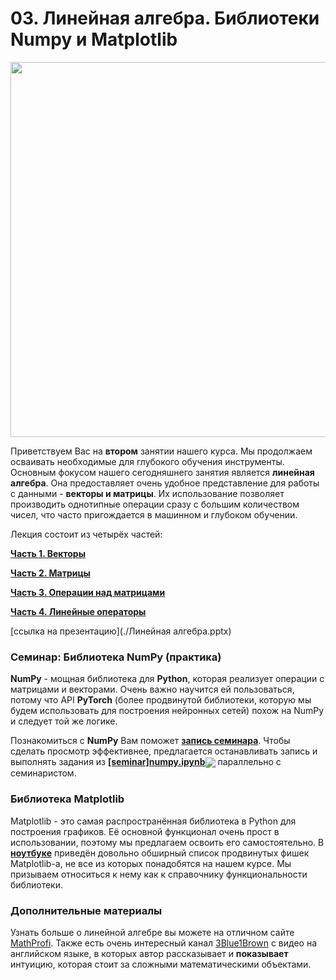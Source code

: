 
# 03. Линейная алгебра. Библиотеки Numpy и Matplotlib

<p align=center>
  <img src="https://miro.medium.com/max/800/1*V83L4ydCdk21tXjP22VjXQ.jpeg" width=600>
</p>

Приветствуем Вас на **втором** занятии нашего курса. Мы продолжаем осваивать необходимые для глубокого обучения инструменты. Основным фокусом нашего сегодняшнего занятия является **линейная алгебра**. Она предоставляет очень удобное представление для работы с данными - **векторы и матрицы**. Их использование позволяет производить однотипные операции сразу с большим количеством чисел, что часто пригождается в машинном и глубоком обучении.

Лекция состоит из четырёх частей:

[**Часть 1. Векторы**](https://www.youtube.com/watch?v=fyu2KiC2gwY)

[**Часть 2. Матрицы**](https://www.youtube.com/watch?v=uIx5Cegf6Bk)

[**Часть 3. Операции над матрицами**](https://www.youtube.com/watch?v=O6Z7BaJUoaA)

[**Часть 4. Линейные операторы**](https://www.youtube.com/watch?v=nJMD5z0RaWQ)

[ссылка на презентацию](./Линейная алгебра.pptx)

### Семинар: Библиотека NumPy (практика)

**NumPy** - мощная библиотека для **Python**, которая реализует операции с матрицами и векторами. Очень важно научится ей пользоваться, потому что API **PyTorch** (более продвинутой библиотеки, которую мы будем использовать для построения нейронных сетей) похож на NumPy и следует той же логике.

Познакомиться с **NumPy** Вам поможет [**запись семинара**](https://www.youtube.com/watch?v=D6qFFVmsRos). Чтобы сделать просмотр эффективнее, предлагается останавливать запись и выполнять задания из  [**[seminar]numpy.ipynb**](./[seminar]numpy.ipynb)[<img src="https://colab.research.google.com/assets/colab-badge.svg" align="center">](https://colab.research.google.com/drive/1g09YewT5tiORRHjNsvKM-59aL5wzHRnQB) параллельно с семинаристом.

### Библиотека Matplotlib

Matplotlib - это самая распространённая библиотека в Python для построения графиков. Её основной функционал очень прост в использовании, поэтому мы предлагаем освоить его самостоятельно. В [**ноутбуке**](https://drive.google.com/file/d/1cyk73nzAQUenqWyaCfj4_kyPTomUCnh5/view?usp=sharing) приведён довольно обширный список продвинутых фишек Matplotlib-а, не все из которых понадобятся на нашем курсе. Мы призываем относиться к нему как к справочнику функциональности библиотеки.

### Дополнительные материалы

Узнать больше о линейной алгебре вы можете на отличном сайте [MathProfi](http://www.mathprofi.ru/vektory_dlya_chainikov.html). Также есть очень интересный канал [3Blue1Brown](https://www.youtube.com/watch?v=fNk_zzaMoSs) с видео на английском языке, в которых автор рассказывает и **показывает** интуицию, которая стоит за сложными математическими объектами.
